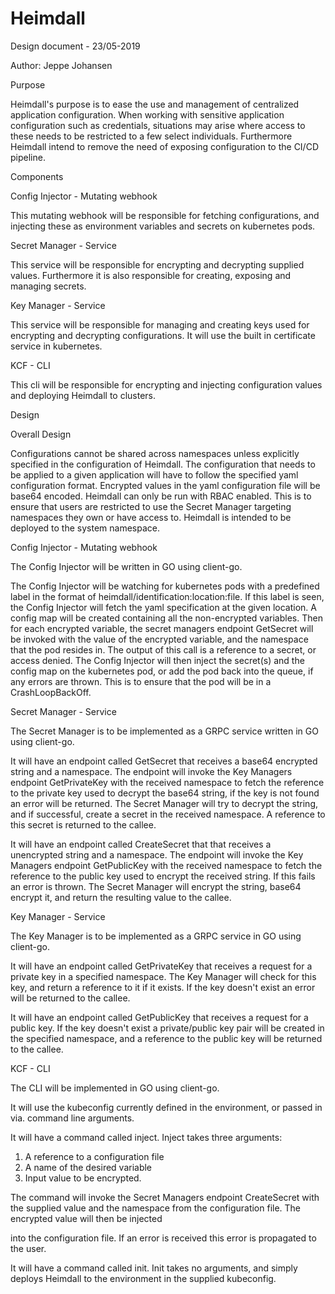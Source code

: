 # Heimdall

Design document - 23/05-2019

Author: Jeppe Johansen

Purpose

Heimdall&#39;s purpose is to ease the use and management of centralized application configuration. When working with sensitive application configuration such as credentials, situations may arise where access to these needs to be restricted to a few select individuals. Furthermore Heimdall intend to remove the need of exposing configuration to the CI/CD pipeline.

Components

Config Injector - Mutating webhook

This mutating webhook will be responsible for fetching configurations, and injecting these as environment variables and secrets on kubernetes pods.

Secret Manager - Service

This service will be responsible for encrypting and decrypting supplied values. Furthermore it is also responsible for creating, exposing and managing secrets.

Key Manager - Service

This service will be responsible for managing and creating keys used for encrypting and decrypting configurations. It will use the built in certificate service in kubernetes.

KCF - CLI

This cli will be responsible for encrypting and injecting configuration values and deploying Heimdall to clusters.

Design

Overall Design

Configurations cannot be shared across namespaces unless explicitly specified in the configuration of Heimdall. The configuration that needs to be applied to a given application will have to follow the specified yaml configuration format. Encrypted values in the yaml configuration file will be base64 encoded. Heimdall can only be run with RBAC enabled. This is to ensure that users are restricted to use the Secret Manager targeting namespaces they own or have access to. Heimdall is intended to be deployed to the system namespace.

Config Injector - Mutating webhook

The Config Injector will be written in GO using client-go.

The Config Injector will be watching for kubernetes pods with a predefined label in the format of heimdall/identification:location:file. If this label is seen, the Config Injector will fetch the yaml specification at the given location. A config map will be created containing all the non-encrypted variables. Then for each encrypted variable, the secret managers endpoint GetSecret will be invoked with the value of the encrypted variable, and the namespace that the pod resides in. The output of this call is a reference to a secret, or access denied. The Config Injector will then inject the secret(s) and the config map on the kubernetes pod, or add the pod back into the queue, if any errors are thrown. This is to ensure that the pod will be in a CrashLoopBackOff.

Secret Manager - Service

The Secret Manager is to be implemented as a GRPC service written in GO using client-go.

It will have an endpoint called GetSecret that receives a base64 encrypted string and a namespace. The endpoint will invoke the Key Managers endpoint GetPrivateKey with the received namespace to fetch the reference to the private key used to decrypt the base64 string, if the key is not found an error will be returned. The Secret Manager will try to decrypt the string, and if successful, create a secret in the received namespace. A reference to this secret is returned to the callee.

It will have an endpoint called CreateSecret that that receives a unencrypted string and a namespace. The endpoint will invoke the Key Managers endpoint GetPublicKey with the received namespace to fetch the reference to the public key used to encrypt the received string. If this fails an error is thrown. The Secret Manager will encrypt the string, base64 encrypt it, and return the resulting value to the callee.

Key Manager - Service

The Key Manager is to be implemented as a GRPC service in GO using client-go.

It will have an endpoint called GetPrivateKey that receives a request for a private key in a specified namespace. The Key Manager will check for this key, and return a reference to it if it exists. If the key doesn&#39;t exist an error will be returned to the callee.

It will have an endpoint called GetPublicKey that receives a request for a public key. If the key doesn&#39;t exist a private/public key pair will be created in the specified namespace, and a reference to the public key will be returned to the callee.

KCF - CLI

The CLI will be implemented in GO using client-go.

It will use the kubeconfig currently defined in the environment, or passed in via. command line arguments.

It will have a command called inject. Inject takes three arguments:

1. A reference to a configuration file
2. A name of the desired variable
3. Input value to be encrypted.

The command will invoke the Secret Managers endpoint CreateSecret with the supplied value and the namespace from the configuration file. The encrypted value will then be injected

 into the configuration file. If an error is received this error is propagated to the user.

It will have a command called init. Init takes no arguments, and simply deploys Heimdall to the environment in the supplied kubeconfig.
